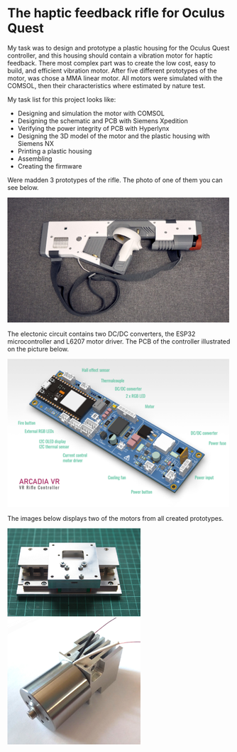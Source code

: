 # The haptic feedback rifle for Oculus Quest

My task was to design and prototype a plastic housing for the Oculus Quest controller, and this housing should contain a vibration motor for haptic feedback. There most complex part was to create the low cost, easy to build, and efficient vibration motor. After five different prototypes of the motor, was chose a MMA linear motor. All motors were simulated with the COMSOL, then their characteristics where estimated by nature test.

My task list for this project looks like:

- Designing and simulation the motor with COMSOL
- Designing the schematic and PCB with Siemens Xpedition
- Verifying the power integrity of PCB with Hyperlynx
- Designing the 3D model of the motor and the plastic housing with Siemens NX
- Printing a plastic housing
- Assembling
- Creating the firmware

Were madden 3 prototypes of the rifle. The photo of one of them you can see below.

<img src="/projects/ar_vr_rifle/images/rifle_03.jpg" width="500" >

The electonic circuit contains two DC/DC converters, the ESP32 microcontroller and L6207 motor driver. The PCB of the controller illustrated on the picture below.

<img src="/projects/ar_vr_rifle/images/vr_rifle_pcb.png" width="500" >


The images below displays two of the motors from all created prototypes.
<div>
<img src="/projects/ar_vr_rifle/images/motor_1.jpg" width="300" ><img src="/projects/ar_vr_rifle/images/vca_prototype.jpg" width="300" >
</div>



